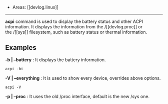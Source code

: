 
- Areas: [[devlog.linux]]

---

**acpi** command is used to display the battery status and other ACPI information. It displays the information from the /[[devlog.proc]] or the /[[sys]] filesystem, such as battery status or thermal information.

## Examples

**-b | –battery** : It displays the battery information.

```
acpi -bi
```

**-V | –everything** : It is used to show every device, overrides above options.

```
acpi -V
```

**-p | –proc** : It uses the old /proc interface, default is the new /sys one.
